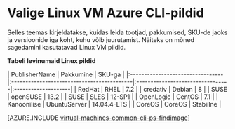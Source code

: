 <properties
   pageTitle="Valige Linux VM pildid koos Azure CLI | Microsoft Azure'i"
   description="Siit saate teada, kuidas kindlaks teha, publisher, pakkumine ja SKU piltide loomisel Linux virtuaalse masina ressursihaldur juurutamise mudeli."
   services="virtual-machines-linux"
   documentationCenter=""
   authors="squillace"
   manager="timlt"
   editor=""
   tags="azure-resource-manager"
   />

<tags
   ms.service="virtual-machines-linux"
   ms.devlang="na"
   ms.topic="article"
   ms.tgt_pltfrm="vm-linux"
   ms.workload="infrastructure"
   ms.date="08/23/2016"
   ms.author="rasquill"/>

# <a name="select-linux-vm-images-with-the-azure-cli"></a>Valige Linux VM Azure CLI-pildid

Selles teemas kirjeldatakse, kuidas leida tootjad, pakkumised, SKU-de jaoks ja versioonide iga koht, kuhu võib juurutamist. Näiteks on mõned sagedamini kasutatavad Linux VM pildid.

**Tabeli levinumaid Linux pildid**


| PublisherName                        | Pakkumine                                 | SKU-ga                         |
|:---------------------------------|:-------------------------------------------|:---------------------------------|:--------------------|
| RedHat                           | RHEL                                       | 7.2                              |
| credativ                         | Debian                                     | 8                                | 
| SUSE                             | openSUSE                                   | 13.2                             |
| SUSE                             | SLES                                       | 12-SP1                           |
| OpenLogic                        | CentOS                                     | 7.1                              |
| Kanoonilise                        | UbuntuServer                               | 14.04.4-LTS                      |
| CoreOS                           | CoreOS                                     | Stabiilne                           |


[AZURE.INCLUDE [virtual-machines-common-cli-ps-findimage](../../includes/virtual-machines-common-cli-ps-findimage.md)]
